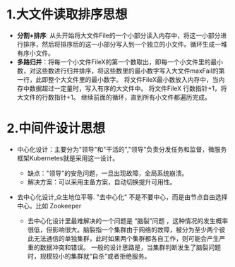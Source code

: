 

# 1.大文件读取排序思想
- **分割+排序**: 从头开始将大文件File的一个小部分读入内存中，将这一小部分进行排序，然后将排序后的这一小部分写入到一个独立的小文件。循环生成一堆有序小文件。
- **多路归并**：将每一个小文件FileX的第一个数取出，即每一个小文件里的最小数，对这些数进行归并排序，将这些数里的最小数字写入大文件maxFail的第一行，此即整个大文件里的最小数字。
       将文件FileX最小数放入内存中，当内存中数据超过一定量时，写入有序的大文件中。
       将文件FileX 行数指针+1，将大文件的行数指针+1。 继续前面的循环，直到所有小文件都遍历完成。

# 2.中间件设计思想       

- 中心化设计：主要分为"领导"和"干活的","领导"负责分发任务和监督，微服务框架Kubernetes就是采用这一设计。
    - 缺点："领导"的安危问题，一旦出现故障，全局系统崩溃。 
    - 解决方案：可以采用主备方案，自动切换提升可用性。

- 去中心化设计,众生地位平等. "去中心化" 不是不要中心，而是由节点自由选择中心。比如 Zookeeper
    - 去中心化设计里最难解决的一个问题是 “脑裂”问题 ，这种情况的发生概率很低，但影响很大。脑裂指一个集群由于网络的故障，被分为至少两个彼此无法通信的单独集群，此时如果两个集群都各自工作，则可能会产生严重的数据冲突和错误。
      一般的设计思路是，当集群判断发生了脑裂问题时，规模较小的集群就“自杀”或者拒绝服务。














